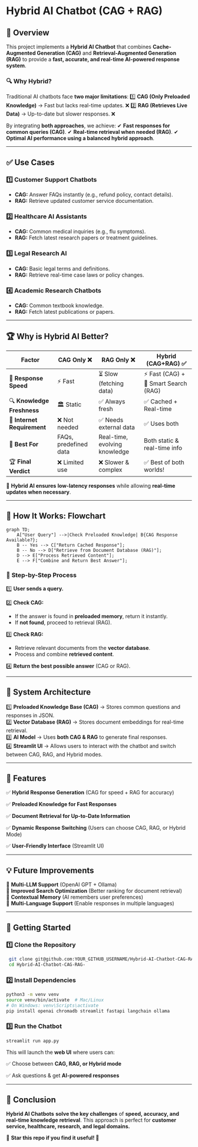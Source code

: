 # Hybrid AI Chatbot (CAG + RAG)

## 🚀 Overview
This project implements a **Hybrid AI Chatbot** that combines **Cache-Augmented Generation (CAG)** and **Retrieval-Augmented Generation (RAG)** to provide a **fast, accurate, and real-time AI-powered response system**. 

### 🔍 Why Hybrid?
Traditional AI chatbots face **two major limitations**:
1️⃣ **CAG (Only Preloaded Knowledge)** → Fast but lacks real-time updates. ❌
2️⃣ **RAG (Retrieves Live Data)** → Up-to-date but slower responses. ❌

By integrating **both approaches**, we achieve:
✔ **Fast responses for common queries (CAG)**.
✔ **Real-time retrieval when needed (RAG)**.
✔ **Optimal AI performance using a balanced hybrid approach**.

---

## ✅ Use Cases
### 1️⃣ Customer Support Chatbots
- **CAG:** Answer FAQs instantly (e.g., refund policy, contact details).
- **RAG:** Retrieve updated customer service documentation.

### 2️⃣ Healthcare AI Assistants
- **CAG:** Common medical inquiries (e.g., flu symptoms).
- **RAG:** Fetch latest research papers or treatment guidelines.

### 3️⃣ Legal Research AI
- **CAG:** Basic legal terms and definitions.
- **RAG:** Retrieve real-time case laws or policy changes.

### 4️⃣ Academic Research Chatbots
- **CAG:** Common textbook knowledge.
- **RAG:** Fetch latest publications or papers.

---

## 🏆 Why is Hybrid AI Better?

| **Factor**        | **CAG Only** ❌ | **RAG Only** ❌ | **Hybrid (CAG+RAG) ✅** |
|------------------|-----------------|-----------------|-------------------------|
| 🔄 **Response Speed** | ⚡ Fast | ⏳ Slow (fetching data) | ⚡ Fast (CAG) + 🧠 Smart Search (RAG) |
| 🔍 **Knowledge Freshness** | 🏛 Static | ✅ Always fresh | ✅ Cached + Real-time |
| 📡 **Internet Requirement** | ❌ Not needed | ✅ Needs external data | ✅ Uses both |
| 🎯 **Best For** | FAQs, predefined data | Real-time, evolving knowledge | Both static & real-time info |
| 🏆 **Final Verdict** | ❌ Limited use | ❌ Slower & complex | ✅ Best of both worlds! |

📌 **Hybrid AI ensures** **low-latency responses** while allowing **real-time updates when necessary**. 

---

## 📌 How It Works: Flowchart

```mermaid
graph TD;
    A["User Query"] -->|Check Preloaded Knowledge| B{CAG Response Available?};
    B -- Yes --> C["Return Cached Response"];
    B -- No --> D["Retrieve from Document Database (RAG)"];
    D --> E["Process Retrieved Content"];
    E --> F["Combine and Return Best Answer"];

```

### 🔄 **Step-by-Step Process**
1️⃣ **User sends a query.**  

2️⃣ **Check CAG:**
   - If the answer is found in **preloaded memory**, return it instantly.
   - If **not found**, proceed to retrieval (RAG).

3️⃣ **Check RAG:**
   - Retrieve relevant documents from the **vector database**.
   - Process and combine **retrieved content**.
     
4️⃣ **Return the best possible answer** (CAG or RAG).

---

## 🚀 System Architecture
1️⃣ **Preloaded Knowledge Base (CAG)** → Stores common questions and responses in JSON.  
2️⃣ **Vector Database (RAG)** → Stores document embeddings for real-time retrieval.  
3️⃣ **AI Model** → Uses **both CAG & RAG** to generate final responses.  
4️⃣ **Streamlit UI** → Allows users to interact with the chatbot and switch between CAG, RAG, and Hybrid modes.

---

## 📌 Features
✅ **Hybrid Response Generation** (CAG for speed + RAG for accuracy)

✅ **Preloaded Knowledge for Fast Responses**

✅ **Document Retrieval for Up-to-Date Information**

✅ **Dynamic Response Switching** (Users can choose CAG, RAG, or Hybrid Mode)

✅ **User-Friendly Interface** (Streamlit UI)

---

## 💡 Future Improvements
🔹 **Multi-LLM Support** (OpenAI GPT + Ollama)  
🔹 **Improved Search Optimization** (Better ranking for document retrieval)  
🔹 **Contextual Memory** (AI remembers user preferences)  
🔹 **Multi-Language Support** (Enable responses in multiple languages)  

---

## 🚀 Getting Started
### **1️⃣ Clone the Repository**
```bash
 git clone git@github.com:YOUR_GITHUB_USERNAME/Hybrid-AI-Chatbot-CAG-RAG-.git
 cd Hybrid-AI-Chatbot-CAG-RAG-
```

### **2️⃣ Install Dependencies**
```bash
python3 -m venv venv
source venv/bin/activate  # Mac/Linux
# On Windows: venv\Scripts\activate
pip install openai chromadb streamlit fastapi langchain ollama
```

### **3️⃣ Run the Chatbot**
```bash
streamlit run app.py
```

This will launch the **web UI** where users can:

✅ Choose between **CAG, RAG, or Hybrid mode**  

✅ Ask questions & get **AI-powered responses**  

---

## 📌 Conclusion
**Hybrid AI Chatbots** **solve the key challenges** of **speed, accuracy, and real-time knowledge retrieval**. This approach is perfect for **customer service, healthcare, research, and legal domains.** 

📢 **Star this repo if you find it useful! 🚀**


